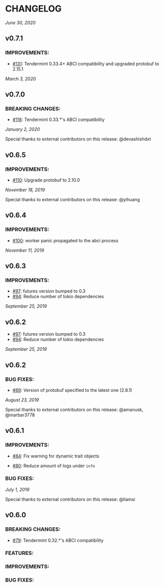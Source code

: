 # CHANGELOG

_June 30, 2020_

## v0.7.1

### IMPROVEMENTS:

- [\#131](https://github.com/tendermint/rust-abci/pull/131): Tendermint 0.33.4+ ABCI compatibility and upgraded protobuf to 2.15.1

_March 3, 2020_

## v0.7.0

### BREAKING CHANGES:

- [\#116](https://github.com/tendermint/rust-abci/pull/116): Tendermint 0.33.\*'s ABCI compatibility


_January 2, 2020_

Special thanks to external contributors on this release: @devashishdxt

## v0.6.5

### IMPROVEMENTS:

- [\#110](https://github.com/tendermint/rust-abci/pull/110): Upgrade protobuf to 2.10.0

_November 18, 2019_

Special thanks to external contributors on this release: @yihuang

## v0.6.4

### IMPROVEMENTS:

- [\#100](https://github.com/tendermint/rust-abci/pull/100): worker panic propagated to the abci process

_November 11, 2019_

## v0.6.3

### IMPROVEMENTS:

- [\#97](https://github.com/tendermint/rust-abci/pull/97): futures version bumped to 0.3
- [\#94](https://github.com/tendermint/rust-abci/pull/94): Reduce number of tokio dependencies

_September 25, 2019_

## v0.6.2

- [\#97](https://github.com/tendermint/rust-abci/pull/97): futures version bumped to 0.3
- [\#94](https://github.com/tendermint/rust-abci/pull/94): Reduce number of tokio dependencies

_September 25, 2019_

## v0.6.2

### BUG FIXES:

- [\#89](https://github.com/tendermint/rust-abci/pull/89): Version of protobuf specified to the latest one (2.8.1)

_August 23, 2019_

Special thanks to external contributors on this release: @amanusk, @marbar3778

## v0.6.1

### IMPROVEMENTS:

- [\#84](https://github.com/tendermint/rust-abci/pull/84): Fix warning for dynamic trait objects

- [\#80](https://github.com/tendermint/rust-abci/pull/80): Reduce amount of logs under `info`

### BUG FIXES:

_July 1, 2019_

Special thanks to external contributors on this release: @liamsi

## v0.6.0

### BREAKING CHANGES:

- [\#79](https://github.com/tendermint/rust-abci/pull/79): Tendermint 0.32.\*'s ABCI compatibility

### FEATURES:

### IMPROVEMENTS:

### BUG FIXES:
